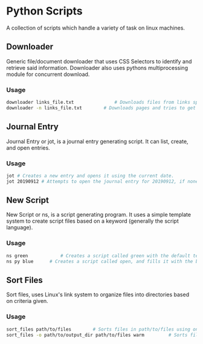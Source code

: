 # Python Scripts

A collection of scripts which handle a variety of task on linux machines.

## Downloader

Generic file/document downloader that uses CSS Selectors to identify and retrieve said information.
Downloader also uses pythons multiprocessing module for concurrent download.

### Usage

```sh
downloader links_file.txt				# Downloads files from links specified in links_file.txt
downloader -n links_file.txt 		# Downloads pages and tries to get information using CSS selector.
```

## Journal Entry

Journal Entry or jot, is a journal entry generating script. It can list, create, and open entries.

### Usage

```sh
jot # Creates a new entry and opens it using the current date.
jot 20190912 # Attempts to open the journal entry for 20190912, if none exists it creates a new one.
```

## New Script

New Script or ns, is a script generating program. It uses a simple template system to create script
files based on a keyword (generally the script language).

### Usage

```sh
ns green 			# Creates a script called green with the default template boilerplate.
ns py blue		# Creates a script called open, and fills it with the boilerplate from py.
```

## Sort Files

Sort files, uses Linux's link system to organize files into directories based on criteria given.

### Usage

```sh
sort_files path/to/files		# Sorts files in path/to/files using only the date based criteria
sort_files -o path/to/output_dir path/to/files warm 		# Sorts files into another directory using
																													# "warm" and dates as criteria. Output
																													# directory is useful for SMB/Cifs
																													# directories that do not support Linux
																													# links.
```
